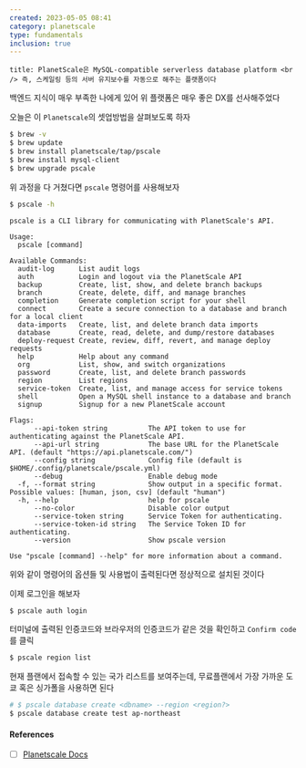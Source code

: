 ```yaml
---
created: 2023-05-05 08:41
category: planetscale
type: fundamentals
inclusion: true
---
```


```ad-quote
title: PlanetScale은 MySQL-compatible serverless database platform <br /> 즉, 스케일링 등의 서버 유지보수를 자동으로 해주는 플랫폼이다
```

백엔드 지식이 매우 부족한 나에게 있어 위 플랫폼은 매우 좋은 DX를 선사해주었다

오늘은 이 `Planetscale`의 셋업방법을 살펴보도록 하자

```bash
$ brew -v
$ brew update
$ brew install planetscale/tap/pscale
$ brew install mysql-client
$ brew upgrade pscale
```

위 과정을 다 거쳤다면 `pscale` 명령어를 사용해보자

```bash
$ pscale -h
```

```
pscale is a CLI library for communicating with PlanetScale's API.

Usage:
  pscale [command]

Available Commands:
  audit-log      List audit logs
  auth           Login and logout via the PlanetScale API
  backup         Create, list, show, and delete branch backups
  branch         Create, delete, diff, and manage branches
  completion     Generate completion script for your shell
  connect        Create a secure connection to a database and branch for a local client
  data-imports   Create, list, and delete branch data imports
  database       Create, read, delete, and dump/restore databases
  deploy-request Create, review, diff, revert, and manage deploy requests
  help           Help about any command
  org            List, show, and switch organizations
  password       Create, list, and delete branch passwords
  region         List regions
  service-token  Create, list, and manage access for service tokens
  shell          Open a MySQL shell instance to a database and branch
  signup         Signup for a new PlanetScale account

Flags:
      --api-token string          The API token to use for authenticating against the PlanetScale API.
      --api-url string            The base URL for the PlanetScale API. (default "https://api.planetscale.com/")
      --config string             Config file (default is $HOME/.config/planetscale/pscale.yml)
      --debug                     Enable debug mode
  -f, --format string             Show output in a specific format. Possible values: [human, json, csv] (default "human")
  -h, --help                      help for pscale
      --no-color                  Disable color output
      --service-token string      Service Token for authenticating.
      --service-token-id string   The Service Token ID for authenticating.
      --version                   Show pscale version

Use "pscale [command] --help" for more information about a command.

```

위와 같이 명령어의 옵션들 및 사용법이 출력된다면 정상적으로 설치된 것이다

이제 로그인을 해보자

```bash
$ pscale auth login
```

터미널에 출력된 인증코드와 브라우저의 인증코드가 같은 것을 확인하고 `Confirm code`를 클릭

```bash
$ pscale region list
```

현재 플랜에서 접속할 수 있는 국가 리스트를 보여주는데, 무료플랜에서 가장 가까운 도쿄 혹은 싱가폴을 사용하면 된다

```bash
# $ pscale database create <dbname> --region <region?>
$ pscale database create test ap-northeast
```


#### References
- [ ] [Planetscale Docs](https://planetscale.com/docs/concepts/planetscale-environment-setup#macos-instructions)